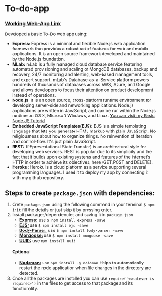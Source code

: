 # To-do-app
### [Working Web-App Link](https://to-do-node-app.herokuapp.com/)

Developed a basic To-Do web app using:
- **Express:** Express is a minimal and flexible Node.js web application framework that provides a robust set of features for web and mobile applications. It is an open source framework developed and maintained by the Node.js foundation.
- **MLab:** mLab is a fully managed cloud database service featuring automated provisioning and scaling of MongoDB databases, backup and recovery, 24/7 monitoring and alerting, web-based management tools, and expert support. mLab's Database-as-a-Service platform powers hundreds of thousands of databases across AWS, Azure, and Google and allows developers to focus their attention on product development instead of operations.
- **Node.js:** It is an open source, cross-platform runtime environment for developing server-side and networking applications. Node.js applications are written in JavaScript, and can be run within the Node.js runtime on OS X, Microsoft Windows, and Linux. [You can visit my Basic Node.JS Tutorial](https://github.com/Mondal10/Node-JS-Tutorial)
- **Embedded JavaScript Templates(EJS):** EJS is a simple templating language that lets you generate HTML markup with plain JavaScript. No religiousness about how to organize things. No reinvention of iteration and control-flow. It's just plain JavaScript.
- **REST:** (REpresentational State Transfer) is an architectural style for developing web services. REST is popular due to its simplicity and the fact that it builds upon existing systems and features of the internet's HTTP in order to achieve its objectives, here (GET,POST and DELETE).
- **Heroku:** Heroku is a cloud platform as a service supporting several programming languages. I used it to deploy my app by connecting it with my github repository.

## Steps to create ```package.json``` with dependencies:
1. Crete ```package.json``` using the following command in your terminal ```$ npm init``` fill the details or just skip it by pressing enter.
2. Install packages/dependencies and saving it in  ```package.json```
   - **[Express:](https://www.npmjs.com/package/express)** use ```$ npm install express -save```  
   - **[EJS:](https://www.npmjs.com/package/ejs)** use ```$ npm install ejs -save```
   - **[Body-Parser:](https://www.npmjs.com/package/body-parser)** use ```$ npm install body-parser -save```
   - **[Mongoose:](https://www.npmjs.com/package/mongoose)** use ```$ npm install mongoose -save```
   - **[UUID:](https://www.npmjs.com/package/uuid)** use ```npm install uuid```
   #### Optional 
   - **[Nodemon:](https://www.npmjs.com/package/nodemon)** use ```npm install -g nodemon``` Helps to automatically restart the node application when file changes in the directory are detected.
3. Once all the packages are installed you can use ```require('<whatever is required>')``` in the files to get access to that package and its functionality. 
